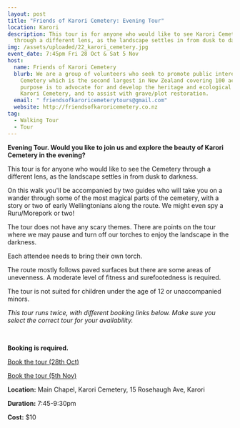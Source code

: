 ```yaml
---
layout: post
title: "Friends of Karori Cemetery: Evening Tour"
location: Karori
description: This tour is for anyone who would like to see Karori Cemetery
  through a different lens, as the landscape settles in from dusk to darkness.
img: /assets/uploaded/22_karori_cemetery.jpg
event_date: 7:45pm Fri 28 Oct & Sat 5 Nov
host:
  name: Friends of Karori Cemetery
  blurb: We are a group of volunteers who seek to promote public interest in the
    Cemetery which is the second largest in New Zealand covering 100 acres. Our
    purpose is to advocate for and develop the heritage and ecological values of
    Karori Cemetery, and to assist with grave/plot restoration.
  email: " friendsofkaroricemeterytours@gmail.com"
  website: http://friendsofkaroricemetery.co.nz
tag:
  - Walking Tour
  - Tour
---
```

**Evening Tour. Would you like to join us and explore the beauty of Karori Cemetery in the evening?**

This tour is for anyone who would like to see the Cemetery through a different lens, as the landscape settles in from dusk to darkness.

On this walk you'll be accompanied by two guides who will take you on a wander through some of the most magical parts of the cemetery, with a story or two of early Wellingtonians along the route. We might even spy a Ruru/Morepork or two!

The tour does not have any scary themes. There are points on the tour where we may pause and turn off our torches to enjoy the landscape in the darkness.

Each attendee needs to bring their own torch.

The route mostly follows paved surfaces but there are some areas of unevenness. A moderate level of fitness and surefootedness is required.

The tour is not suited for children under the age of 12 or unaccompanied minors.


*This tour runs twice, with different booking links below. Make sure you select the correct tour for your availability.*

<br>

**Booking is required.**

<a href="https://events.humanitix.com/friends-of-karori-cemetery-wellington-heritage-week-evening-tour-28-october" class="button">Book the tour (28th Oct)</a>

<a href="https://events.humanitix.com/friends-of-karori-cemetery-wellington-heritage-week-evening-tour-5-november" class="button">Book the tour (5th Nov)</a>

**Location:** Main Chapel, Karori Cemetery, 15 Rosehaugh Ave, Karori

**Duration:** 7:45-9:30pm

**Cost:** $10